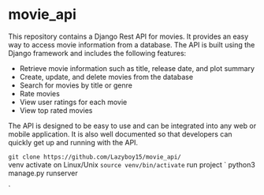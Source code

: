 # movie_api

This repository contains a Django Rest API for movies. It provides an easy way to access movie information from a database. The API is built using the Django framework and includes the following features: 

- Retrieve movie information such as title, release date, and plot summary 
- Create, update, and delete movies from the database 
- Search for movies by title or genre 
- Rate movies 
- View user ratings for each movie 
- View top rated movies 

The API is designed to be easy to use and can be integrated into any web or mobile application. It is also well documented so that developers can quickly get up and running with the API.

`
git clone https://github.com/Lazyboy15/movie_api/
`
<br>
venv activate on Linux/Unix
`source venv/bin/activate`
run project
`
python3 manage.py runserver

`
